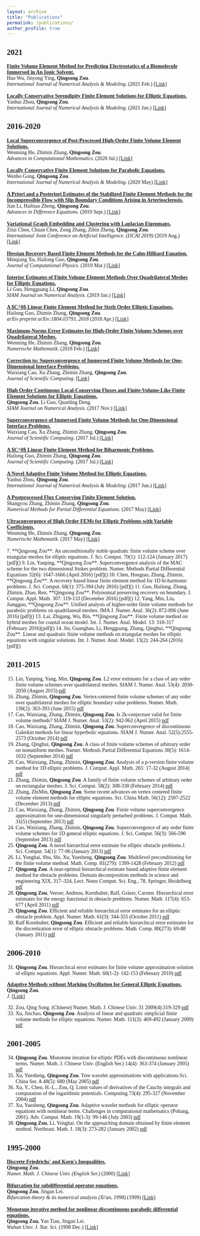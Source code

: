 ```yaml
---
layout: archive
title: "Publications"
permalink: /publications/
author_profile: true
---
```


<!-- {% if author.googlescholar %}
  You can also find my articles on <u><a href="{{author.googlescholar}}">my Google Scholar profile</a>.</u>
{% endif %}

{% include base_path %} -->

<!-- <a href='/publication/file'>
  <strong>
    Title.
  </strong>
</a>
<br>
A, <strong>Qingsong Zou</strong>.<br>
<i>J. </i>
<a href=''>[Link]</a><br>  -->

<font face='Times New Roman'>

<h2><font face='Times New Roman'>2021</font></h2>

<a href='/publication/2021-wu-finite'>
  <strong>
  Finite Volume Element Method for Predicting Electrostatics of a Biomolecule Immersed in An Ionic Solvent.
  </strong>
</a>
<br>
Hao Wu, Jinyong Ying, <strong>Qingsong Zou</strong>.<br>
<i>International Journal of Numerical Analysis & Modeling.</i> (2021 Feb.)
<a href='http://www.math.ualberta.ca/ijnam/Volume-18-2021/No-2-21/2021-02-03.pdf'>[Link]</a><br>
<br>

<a href='/publication/2021-zhou-locally'>
  <strong>
    Locally Conservative Serendipity Finite Element Solutions for Elliptic Equations.
  </strong>
</a>
<br>
Yanhui Zhou, <strong>Qingsong Zou</strong>.<br>
<i>International Journal of Numerical Analysis & Modeling.</i> (2021 Jan.)
<a href='http://www.math.ualberta.ca/ijnam/Volume-18-2021/No-1-21/2021-01-02.pdf'>[Link]</a><br>

<h2><font face='Times New Roman'>2016-2020</font></h2>

<a href='/publication/2020-he-local'>
  <strong>
    Local Superconvergence of Post-Processed High-Order Finite Volume Element Solutions.
  </strong>
</a>
<br>
Wenming He, Zhimin Zhang, <strong>Qingsong Zou</strong>.<br>
<i>Advances in Computational Mathematics.</i> (2020 Jul.)
<a href='https://link.springer.com/article/10.1007/s10444-020-09801-2'>[Link]</a><br>  
<br>

<a href='/publication/2020-gong-locally'>
  <strong>
    Locally Conservative Finite Element Solutions for Parabolic Equations.
  </strong>
</a>
<br>
Wenbo Gong, <strong>Qingsong Zou</strong>.<br>
<i>International Journal of Numerical Analysis & Modeling. </i> (2020 May)
<a href='http://www.math.ualberta.ca/ijnam/Volume-17-2020/No-5-20/2020-05-04.pdf'>[Link]</a><br>  
<br>

<a href='/publication/file'>
  <strong>
    A Priori and a Posteriori Estimates of the Stabilized Finite Element Methods for the Incompressible Flow with Slip Boundary Conditions Arising in Arteriosclerosis.
  </strong>
</a>
<br>
Jian Li, Haibiao Zheng, <strong>Qingsong Zou</strong>.<br>
<i>Advances in Difference Equations.</i> (2019 Sept.)
<a href=''>[Link]</a><br>  
<br>

<a href='/publication/file'>
  <strong>
    Variational Graph Embedding and Clustering with Laplacian Eigenmaps.
  </strong>
</a>
<br>
Zitai Chen, Chuan Chen, Zong Zhang, Zibin Zheng, <strong>Qingsong Zou</strong>.<br>
<i>International Joint Conference on Artificial Intelligence. (IJCAI 2019)</i> (2019 Aug.)
<a href=''>[Link]</a><br>  
<br>

<a href='/publication/file'>
  <strong>
    Hessian Recovery Based Finite Element Methods for the Cahn-Hilliard Equation.
  </strong>
</a>
<br>
Minqiang Xu, Hailong Guo, <strong>Qingsong Zou</strong>.<br>
<i>Journal of Computational Physics.</i> (2019 Mar.)
<a href=''>[Link]</a><br>  
<br>

<a href='/publication/file'>
  <strong>
    Interior Estimates of Finite Volume Element Methods Over Quadrilateral Meshes for Elliptic Equations.
  </strong>
</a>
<br>
Li Guo, Hengguang Li, <strong>Qingsong Zou</strong>.<br>
<i>SIAM Journal on Numerical Analysis.</i> (2019 Jan.)
<a href=''>[Link]</a><br>  
<br>

<a href='/publication/file'>
  <strong>
    A $C^0$ Linear Finite Element Method for Sixth Order Elliptic Equations.
  </strong>
</a>
<br>
Hailong Guo, Zhimin Zhang, <strong>Qingsong Zou</strong>.<br>
<i>arXiv preprint arXiv:1804.03793, 2018</i> (2018 Apr.)
<a href=''>[Link]</a><br> 
<br>

<a href='/publication/file'>
  <strong>
    Maximum-Norms Error Estimates for High-Order Finite Volume Schemes over Quadrilateral Meshes.
  </strong>
</a>
<br>
Wenming He, Zhimin Zhang, <strong>Qingsong Zou</strong>.<br>
<i>Numerische Mathematik.</i> (2018 Feb.)
<a href=''>[Link]</a><br> 
<br>

<a href='/publication/file'>
  <strong>
    Correction to: Superconvergence of Immersed Finite Volume Methods for One-Dimensional Interface Problems.
  </strong>
</a>
<br>
Waixiang Cao, Xu Zhang, Zhimin Zhang, <strong>Qingsong Zou</strong>.<br>
<i>Journal of Scientific Computing.</i>
<a href=''>[Link]</a><br> 
<br>

<a href='/publication/file'>
  <strong>
    High Order Continuous Local-Conserving Fluxes and Finite-Volume-Like Finite Element Solutions for Elliptic Equations.
  </strong>
</a>
<br>
<strong>Qingsong Zou</strong>, Li Guo, Quanling Deng.<br>
<i>SIAM Journal on Numerical Analysis.</i> (2017 Nov.)
<a href=''>[Link]</a><br> 
<br>

<a href='/publication/file'>
  <strong>
    Superconvergence of Immersed Finite Volume Methods for One-Dimensional Interface Problems.
  </strong>
</a>
<br>
Waixiang Cao, Xu Zhang, Zhimin Zhang, <strong>Qingsong Zou</strong>.<br>
<i>Journal of Scientific Computing.</i> (2017 Jul.)
<a href=''>[Link]</a><br>
<br>

<a href='/publication/file'>
  <strong>
    A $C^0$ Linear Finite Element Method for Biharmonic Problems.
  </strong>
</a>
<br>
Hailong Guo, Zhimin Zhang, <strong>Qingsong Zou</strong>.<br>
<i>Journal of Scientific Computing.</i> (2017 Jul.)
<a href=''>[Link]</a><br> 
<br>

<a href='/publication/file'>
  <strong>
    A Novel Adaptive Finite Volume Method for Elliptic Equations.
  </strong>
</a>
<br>
Yanhui Zhou, <strong>Qingsong Zou</strong>.<br>
<i>International Journal of Numerical Analysis & Modeling.</i> (2017 Jun.)
<a href=''>[Link]</a><br> 
<br>

<a href='/publication/file'>
  <strong>
    A Postprocessed Flux Conserving Finite Element Solution.
  </strong>
</a>
<br>
Shangyou Zhang, Zhimin Zhang, <strong>Qingsong Zou</strong>.<br>
<i>Numerical Methods for Partial Differential Equations.</i> (2017 May)
<a href=''>[Link]</a><br> 
<br>

<a href='/publication/file'>
  <strong>
    Ultraconvergence of High Order FEMs for Elliptic Problems with Variable Coefficients.
  </strong>
</a>
<br>
Wenming He, Zhimin Zhang, <strong>Qingsong Zou</strong>.<br>
<i> Numerische Mathematik.</i> (2017 May)
<a href=''>[Link]</a><br> 
<br>
7. **Qingsong Zou**. An unconditionally stable quadratic finite volume scheme over triangular meshes for elliptic equations. J. Sci. Comput. 70(1): 112-124 (January 2017) [pdf]()
9.  Lin, Yanping, **Qingsong Zou**. Superconvergence analysis of the MAC scheme for the two dimensional Stokes problem. Numer. Methods Partial Differential Equations 32(6): 1647-1666 (April 2016) [pdf]()
10. Chen, Hongtao, Zhang, Zhimin, **Qingsong Zou**. A recovery based linear finite element method for 1D bi-harmonic problems. J. Sci. Comput. 68(1): 375-394 (July 2016) [pdf]()
11. Guo, Hailong, Zhang, Zhimin, Zhao, Ren, **Qingsong Zou**. Polynomial preserving recovery on boundary. J. Comput. Appl. Math. 307: 119-133 (December 2016) [pdf]()
12. Yang, Min, Liu, Jiangguo, **Qingsong Zou**. Unified analysis of higher-order finite volume methods for parabolic problems on quadrilateral meshes. IMA J. Numer. Anal. 36(2): 872-896 (June 2016) [pdf]()
13. Lai, Zhigang, Wu, Bin, **Qingsong Zou**. Finite volume method on hybrid meshes for coastal ocean model. Int. J. Numer. Anal. Model. 13: 310-317 (February 2016)[pdf]()
14. Jin, Guanghao, Li, Hengguang, Zhang, Qinghui, **Qingsong Zou**. Linear and quadratic finite volume methods on triangular meshes for elliptic equations with singular solutions. Int. J. Numer. Anal. Model. 13(2): 244-264 (2016) [pdf]()

<h2><font face='Times New Roman'>2011-2015</font></h2>

15. Lin, Yanping, Yang, Min, **Qingsong Zou**. L2 error estimates for a class of any order finite volume schemes over quadrilateral meshes. SIAM J. Numer. Anal. 53(4): 2030-2050 (August 2015) [pdf]()
16. Zhang, Zhimin, **Qingsong Zou**. Vertex-centered finite volume schemes of any order over quadrilateral meshes for elliptic boundary value problems. Numer. Math. 130(2): 363-393 (June 2015) [pdf]()
17. Cao, Waixiang, Zhang, Zhimin, **Qingsong Zou**. Is 2k-conjecture valid for finite volume methods? SIAM J. Numer. Anal. 53(2): 942-962 (April 2015) [pdf]()
18. Cao, Waixiang, Zhang, Zhimin, **Qingsong Zou**. Superconvergence of discontinuous Galerkin methods for linear hyperbolic equations. SIAM J. Numer. Anal. 52(5):2555-2573 (October 2014) [pdf]()
19. Zhang, Qinghui, **Qingsong Zou**. A class of finite volume schemes of arbitrary order on nonuniform meshes. Numer. Methods Partial Differential Equations 30(5): 1614-1632 (September 2014) [pdf]()
20. Cao, Waixiang, Zhang, Zhimin, **Qingsong Zou**. Analysis of a p-version finite volume method for 1D elliptic problems. J. Comput. Appl. Math. 265: 17-32 (August 2014) [pdf]()
21. Zhang, Zhimin, **Qingsong Zou**. A family of finite volume schemes of arbitrary order on rectangular meshes. J. Sci. Comput. 58(2): 308-330 (February 2014) [pdf]()
22. Zhang, ZhiMin, **Qingsong Zou**. Some recent advances on vertex centered finite volume element methods for elliptic equations. Sci. China Math. 56(12): 2507-2522 (December 2013) [pdf]()
23. Cao, Waixiang, Zhang, Zhimin, **Qingsong Zou**. Finite volume superconvergence approximation for one-dimensional singularly perturbed problems. J. Comput. Math. 31(5) (September 2013) [pdf]()
24. Cao, Waixiang, Zhang, Zhimin, **Qingsong Zou**. Superconvergence of any order finite volume schemes for 1D general elliptic equations. J. Sci. Comput. 56(3): 566-590 (September 2013) [pdf]()
25. **Qingsong Zou**. A novel hierarchial error estimate for elliptic obstacle problems.J. Sci. Comput. 54(1): 77-96 (January 2013) [pdf]()
26. Li, Yonghai, Shu, Shi, Xu, Yuesheng, **Qingsong Zou**. Multilevel preconditioning for the finite volume method. Math. Comp. 81(279): 1399-1428 (February 2012) [pdf]()
27. **Qingsong Zou**. A near-optimal hierarchical estimate based adaptive finite element method for obstacle problems. Domain decomposition methods in science and engineering XIX, 317–324, Lect. Notes Comput. Sci. Eng., 78, Springer, Heidelberg [pdf]()
28. **Qingsong Zou**, Veeser, Andreas, Kornhuber, Ralf, Gräser, Carsten. Hierarchical error estimates for the energy functional in obstacle problems. Numer. Math. 117(4): 653-677 (April 2011) [pdf]()
29. **Qingsong Zou**. Efficient and reliable hierarchical error estimates for an elliptic obstacle problem. Appl. Numer. Math. 61(3): 344-355 (October 2011) [pdf]()
30. Ralf Kornhuber, **Qingsong Zou**. Efficient and reliable hierarchical error estimates for the discretization error of elliptic obstacle problems. Math. Comp. 80(273): 69-88 (January 2011) [pdf]()

<h2><font face='Times New Roman'>2006-2010</font></h2>

31. **Qingsong Zou**. Hierarchical error estimates for finite volume approximation solution of elliptic equations. Appl. Numer. Math. 60(1-2): 142-153 (February 2010) [pdf]()

<a href='/publication/file'>
  <strong>
    Adaptive Methods without Marking Oscillation for General Elliptic Equations.
  </strong>
</a>
<br>
<strong>Qingsong Zou</strong>.<br>
<i>J. </i>
<a href=''>[Link]</a><br>

32. Zou, Qing Song.  (Chinese) Numer. Math. J. Chinese Univ. 31 2009(4):319-329 [pdf]()
33. Xu, Jinchao, **Qingsong Zou**. Analysis of linear and quadratic simplicial finite volume methods for elliptic equations. Numer. Math. 111(3): 469-492 (January 2009) [pdf]()

<h2><font face='Times New Roman'>2001-2005</font></h2>


34. **Qingsong Zou**. Monotone iteration for elliptic PDEs with discontinuous nonlinear terms. Numer. Math. J. Chinese Univ. (English Ser.) 14(4): 363-374 (January 2005) [pdf]()
35. Xu, Yuesheng, **Qingsong Zou**. Tree wavelet approximations with applications.Sci. China Ser. A 48(5): 680 (May 2005) [pdf]()
36. Xu, Y., Chen, H.-L., Zou, Q. Limit values of derivatives of the Cauchy integrals and computation of the logarithmic potentials. Computing 73(4): 295-327 (November 2004) [pdf]()
37. Xu, Yuesheng, **Qingsong Zou**. Adaptive wavelet methods for elliptic operator equations with nonlinear terms. Challenges in computational mathematics (Pohang, 2001). Adv. Comput. Math. 19(1-3): 99-146 (July 2003) [pdf]()
38. **Qingsong Zou**, Li, Yonghai. On the approaching domain obtained by finite element method. Northeast. Math. J. 18(3): 273-282 (January 2002) [pdf]()

<h2><font face='Times New Roman'>1995-2000</font></h2>

<a href='/publication/file'>
  <strong>
    Discrete Friedrichs' and Korn's Inequalities.
  </strong>
</a>
<br>
<strong>Qingsong Zou</strong>.<br>
<i>Numer. Math. J. Chinese Univ. (English Ser.)</i> (2000)
<a href=''>[Link]</a><br>
<br>

<a href='/publication/file'>
  <strong>
    Bifurcation for subdifferential operator equations.
  </strong>
</a>
<br>
<strong>Qingsong Zou</strong>, Jingan Lei.<br>
<i>Bifurcation theory & its numerical analysis (Xi'an, 1998)</i> (1999)
<a href=''>[Link]</a><br>
<br>

<a href='/publication/file'>
  <strong>
    Monotone iterative method for nonlinear discontinuous parabolic differential equations.
  </strong>
</a>
<br>
<strong>Qingsong Zou</strong>, Yan Tian, Jingan Lei.<br>
<i>Wuhan Univ. J. Nat. Sci.</i> (1998 Dec.)
<a href=''>[Link]</a><br>


</font>
<!-- {% for post in site.publications reversed %}
  {% include archive-single.html %}
{% endfor %} -->
